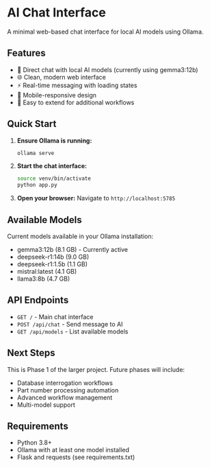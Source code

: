 # AI Chat Interface

A minimal web-based chat interface for local AI models using Ollama.

## Features

- 🤖 Direct chat with local AI models (currently using gemma3:12b)
- 🌐 Clean, modern web interface
- ⚡ Real-time messaging with loading states
- 📱 Mobile-responsive design
- 🔧 Easy to extend for additional workflows

## Quick Start

1. **Ensure Ollama is running:**
   ```bash
   ollama serve
   ```

2. **Start the chat interface:**
   ```bash
   source venv/bin/activate
   python app.py
   ```

3. **Open your browser:**
   Navigate to `http://localhost:5785`

## Available Models

Current models available in your Ollama installation:
- gemma3:12b (8.1 GB) - Currently active
- deepseek-r1:14b (9.0 GB)
- deepseek-r1:1.5b (1.1 GB)
- mistral:latest (4.1 GB)
- llama3:8b (4.7 GB)

## API Endpoints

- `GET /` - Main chat interface
- `POST /api/chat` - Send message to AI
- `GET /api/models` - List available models

## Next Steps

This is Phase 1 of the larger project. Future phases will include:
- Database interrogation workflows
- Part number processing automation
- Advanced workflow management
- Multi-model support

## Requirements

- Python 3.8+
- Ollama with at least one model installed
- Flask and requests (see requirements.txt)
